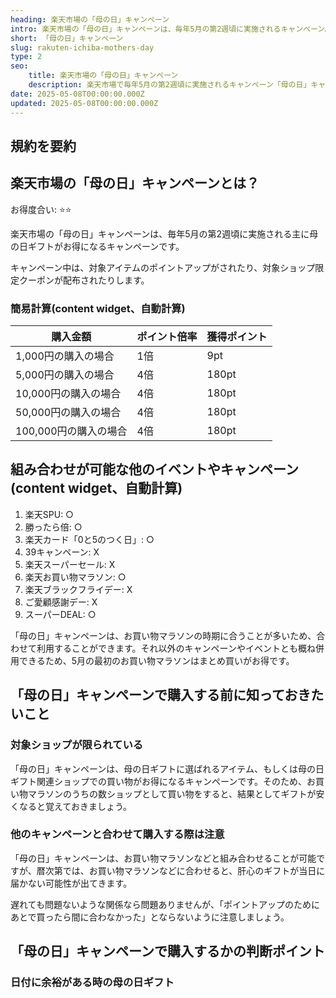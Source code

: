 ```yaml
---
heading: 楽天市場の「母の日」キャンペーン
intro: 楽天市場の「母の日」キャンペーンは、毎年5月の第2週頃に実施されるキャンペーン。限定クーポンや対象アイテムポイントアップなど、関連アイテムの購入がお得になります。
short: 「母の日」キャンペーン
slug: rakuten-ichiba-mothers-day
type: 2
seo:
    title: 楽天市場の「母の日」キャンペーン
    description: 楽天市場で毎年5月の第2週頃に実施されるキャンペーン「母の日」キャンペーンについて解説。特典内容やお得度合い、他のキャンペーンとの違いなど。
date: 2025-05-08T00:00:00.000Z
updated: 2025-05-08T00:00:00.000Z
---
```


## 規約を要約

## 楽天市場の「母の日」キャンペーンとは？

お得度合い: ⭐️⭐️

楽天市場の「母の日」キャンペーンは、毎年5月の第2週頃に実施される主に母の日ギフトがお得になるキャンペーンです。

キャンペーン中は、対象アイテムのポイントアップがされたり、対象ショップ限定クーポンが配布されたりします。

### 簡易計算(content widget、自動計算)

|購入金額|ポイント倍率|獲得ポイント|
|---|---|---|
1,000円の購入の場合|1倍|9pt|
5,000円の購入の場合|4倍|180pt|
10,000円の購入の場合|4倍|180pt|
50,000円の購入の場合|4倍|180pt|
100,000円の購入の場合|4倍|180pt|

## 組み合わせが可能な他のイベントやキャンペーン(content widget、自動計算)

1. 楽天SPU: ○
1. 勝ったら倍: ○
2. 楽天カード「0と5のつく日」: ○
3. 39キャンペーン: X
4. 楽天スーパーセール: X
5. 楽天お買い物マラソン: ○
6. 楽天ブラックフライデー: X
7. ご愛顧感謝デー: X
8. スーパーDEAL: ○

「母の日」キャンペーンは、お買い物マラソンの時期に合うことが多いため、合わせて利用することができます。それ以外のキャンペーンやイベントとも概ね併用できるため、5月の最初のお買い物マラソンはまとめ買いがお得です。

## 「母の日」キャンペーンで購入する前に知っておきたいこと

### 対象ショップが限られている

「母の日」キャンペーンは、母の日ギフトに選ばれるアイテム、もしくは母の日ギフト関連ショップでの買い物がお得になるキャンペーンです。そのため、お買い物マラソンのうちの数ショップとして買い物をすると、結果としてギフトが安くなると覚えておきましょう。

### 他のキャンペーンと合わせて購入する際は注意

「母の日」キャンペーンは、お買い物マラソンなどと組み合わせることが可能ですが、暦次第では、お買い物マラソンなどに合わせると、肝心のギフトが当日に届かない可能性が出てきます。

遅れても問題ないような関係なら問題ありませんが、「ポイントアップのためにあとで買ったら間に合わなかった」とならないように注意しましょう。

## 「母の日」キャンペーンで購入するかの判断ポイント

### 日付に余裕がある時の母の日ギフト



